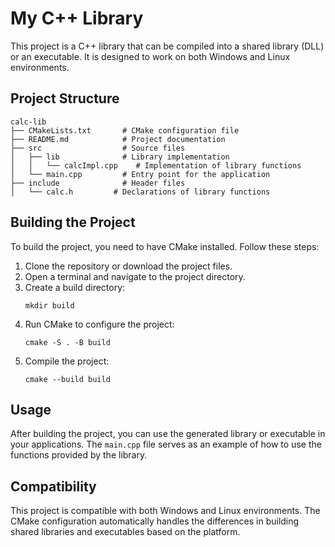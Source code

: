 # My C++ Library

This project is a C++ library that can be compiled into a shared library (DLL) or an executable. It is designed to work on both Windows and Linux environments.

## Project Structure

```
calc-lib
├── CMakeLists.txt       # CMake configuration file
├── README.md            # Project documentation
├── src                  # Source files
│   ├── lib              # Library implementation
│   │   └── calcImpl.cpp    # Implementation of library functions
│   └── main.cpp         # Entry point for the application
├── include              # Header files
│   └── calc.h         # Declarations of library functions
```

## Building the Project

To build the project, you need to have CMake installed. Follow these steps:

1. Clone the repository or download the project files.
2. Open a terminal and navigate to the project directory.
3. Create a build directory:
   ```
   mkdir build
   ```
4. Run CMake to configure the project:
   ```
   cmake -S . -B build
   ```
5. Compile the project:
   ```
   cmake --build build
   ```

## Usage

After building the project, you can use the generated library or executable in your applications. The `main.cpp` file serves as an example of how to use the functions provided by the library.

## Compatibility

This project is compatible with both Windows and Linux environments. The CMake configuration automatically handles the differences in building shared libraries and executables based on the platform.